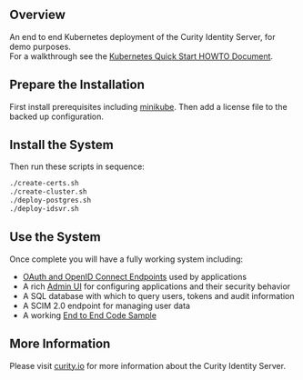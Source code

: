 ## Overview

An end to end Kubernetes deployment of the Curity Identity Server, for demo purposes.\
For a walkthrough see the [Kubernetes Quick Start HOWTO Document](https://curity.io/resources/learn/kubernetes-quick-start).

## Prepare the Installation

First install prerequisites including [minikube](https://minikube.sigs.k8s.io/docs/start/).
Then add a license file to the backed up configuration.

## Install the System

Then run these scripts in sequence:

```bash
./create-certs.sh
./create-cluster.sh
./deploy-postgres.sh
./deploy-idsvr.sh
```

## Use the System

Once complete you will have a fully working system including:

- [OAuth and OpenID Connect Endpoints](https://login.curity.local/oauth/v2/oauth-anonymous/.well-known/openid-configuration) used by applications
- A rich [Admin UI](https://admin.curity.local/admin) for configuring applications and their security behavior
- A SQL database with which to query users, tokens and audit information
- A SCIM 2.0 endpoint for managing user data
- A working [End to End Code Sample](https://login.curity.local/demo-client.html)

## More Information

Please visit [curity.io](https://curity.io/) for more information about the Curity Identity Server.


